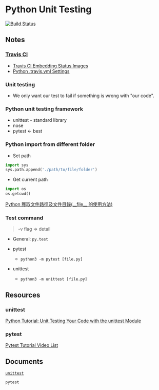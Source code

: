 # Python Unit Testing

[![Build Status](https://travis-ci.org/daviddwlee84/PythonUnitTesting.svg?branch=master)](https://travis-ci.org/daviddwlee84/PythonUnitTesting)

## Notes

### [Travis CI](https://travis-ci.org)

* [Travis CI Embedding Status Images](https://docs.travis-ci.com/user/status-images/)
* [Python .travis.yml Settings](https://docs.travis-ci.com/user/languages/python/)


### Unit testing

* We only want our test to fail if something is wrong with "our code".

### Python unit testing framework

* unittest - standard library
* nose
* pytest <- best

### Python import from different folder

* Set path

```python
import sys
sys.path.append('./path/to/file/folder')
```

* Get current path

```python
import os
os.getcwd()
```

[Python 獲取文件路徑及文件目錄(\_\_file\_\_ 的使用方法)](https://github.com/dokelung/Python-QA/blob/master/questions/standard_lib/Python%20獲取文件路徑及文件目錄(__file__%20的使用方法).md)


### Test command

> -v flag => detail

* General: `py.test`

* pytest
    * `python3 -m pytest [file.py]`

* unittest
    * `python3 -m unittest [file.py]`

## Resources

### unittest

[Python Tutorial: Unit Testing Your Code with the unittest Module](https://www.youtube.com/watch?v=6tNS--WetLI)

### pytest

[Pytest Tutorial Video List](https://www.youtube.com/playlist?list=PLeo1K3hjS3utzQYDNRNluzqJqpMXx6hHu)

## Documents

[`unittest`](https://docs.python.org/3/library/unittest.html#unittest.TestCase.debug)

`pytest`